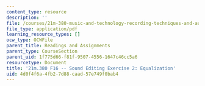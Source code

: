 ```yaml
---
content_type: resource
description: ''
file: /courses/21m-380-music-and-technology-recording-techniques-and-audio-production-fall-2016/4d0f4f6a4fb27d88caad57e749f0bab4_MIT21M_380F16_assn_ed2.pdf
file_type: application/pdf
learning_resource_types: []
ocw_type: OCWFile
parent_title: Readings and Assignments
parent_type: CourseSection
parent_uid: 1f775d66-f81f-9507-4556-1647c46cc5a6
resourcetype: Document
title: '21m.380 F16 -- Sound Editing Exercise 2: Equalization'
uid: 4d0f4f6a-4fb2-7d88-caad-57e749f0bab4
---
```

